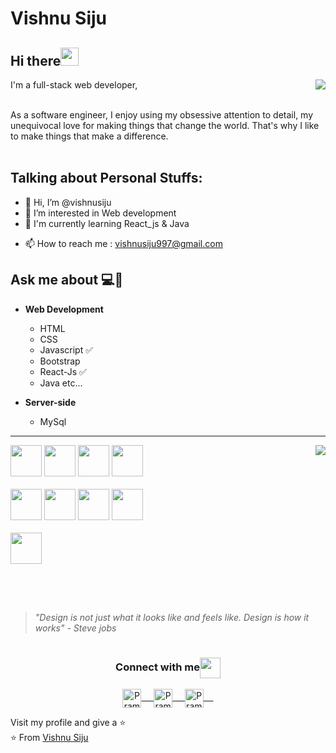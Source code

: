 

# Vishnu Siju  


## Hi there<img src="https://github.com/TheDudeThatCode/TheDudeThatCode/blob/master/Assets/Hi.gif" width="29px"> 
<img align="right"  src="https://github.com/rajput2107/rajput2107/blob/master/Assets/Developer.gif"/>
 I'm a full-stack web developer, <!--I love programming, writing, speaking and traveling. --><br><br>
  
  As a software engineer, I enjoy using my obsessive attention to detail, my unequivocal
 love for making things that change the world. That's why I like to make
	things that make a difference. <br><br>
  
## Talking about Personal Stuffs:


 
- 👋 Hi, I’m @vishnusiju  <br>
- 👀 I’m interested in Web development   <br>
- 🌱 I'm currently learning  React_js & Java <br> 
<!-- - 💞️ I’m looking to collaborate on    <br> -->
- 📫 How to reach me : vishnusiju997@gmail.com   <br>

## Ask me about :computer:👨


<!-- - **Programming Language** 💻
	- Python :white_check_mark:
	- C# -->
<!-- 	-  etc... -->

- **Web Development**                                            
	- HTML				               
	- CSS 					       
	- Javascript :white_check_mark:
	- Bootstrap
	- React-Js :white_check_mark:
	- Java etc...

- **Server-side**
	- MySql
<!-- 	- PostgreSQL -->



<hr>
<!-- <img  src="https://upload.wikimedia.org/wikipedia/commons/thumb/9/94/MERN-logo.png/800px-MERN-logo.png"><br> -->
<img align="right" src="https://i.pinimg.com/originals/07/3e/a8/073ea8b86447ed9310e7e73bd89894b3.png">

<!-- <code><a href="https://www.python.org/" target="_blank"><img height="50" src="https://www.vectorlogo.zone/logos/reactjs/reactjs-ar21.svg"></a></code> -->

<code><a href="#" target="_blank"><img height="50" src="https://www.vectorlogo.zone/logos/w3_html5/w3_html5-ar21.svg"></a></code>
<code><a href="#" target="_blank"><img height="50" src="https://www.vectorlogo.zone/logos/netlifyapp_watercss/netlifyapp_watercss-ar21.svg"></a></code>
<code><a href="#" target="_blank"><img height="50" src="https://www.vectorlogo.zone/logos/getbootstrap/getbootstrap-ar21.svg"></a></code>
<code><a href="#" target="_blank"><img height="50" src="https://www.vectorlogo.zone/logos/reactjs/reactjs-ar21.svg"></a></code></br><br>
<code><a href="#" target="_blank"><img height="50" src="https://www.vectorlogo.zone/logos/nodejs/nodejs-horizontal.svg"></a></code>
<code><a href="#" target="_blank"><img height="50" src="https://cdn.worldvectorlogo.com/logos/logo-javascript.svg"></a></code>
<code><a href="#" target="_blank"><img height="50" src="https://www.vectorlogo.zone/logos/mongodb/mongodb-ar21.svg"></a></code>
<code><a href="#" target="_blank"><img height="50" src="https://www.vectorlogo.zone/logos/git-scm/git-scm-ar21.svg"></a></code></br><br>
<code><a href="#" target="_blank"><img height="50" src="https://www.vectorlogo.zone/logos/github/github-ar21.svg"></a></code>


<!-- <code><a href="https://www.python.org/" target="_blank"><img height="50" src="https://www.vectorlogo.zone/logos/getbootstrap/getbootstrap-icon.svg"></a></code> -->
<!-- <code><a href="https://www.linux.org/" target="_blank"><img height="50" src="https://www.vectorlogo.zone/logos/expressjs/expressjs-ar21.svg"></a></code>
<code><a href="https://www.docker.com/" target="_blank"><img height="50" src="https://www.vectorlogo.zone/logos/docker/docker-official.svg"></a></code> -->
<br/><br/>


<!-- </br><br><br> -->
##

>  *"Design is not just what it looks like and feels like. Design is how it works" - Steve jobs*

#


<div align="center">
  <h3 align="center">Connect with me<img align="center" src="https://github.com/rajput2107/rajput2107/blob/master/Assets/Handshake.gif" height="33px" /></h3> 
</div>
<p align="center">
 <a href="https://in.linkedin.com/in/vishnu-siju-40742a203/" target="blank">
  <img align="center" alt="Pramod's LinkedIn" width="30px" src="https://www.vectorlogo.zone/logos/linkedin/linkedin-icon.svg" /> &nbsp; &nbsp;
 </a>
 <a href="https://www.instagram.com/vishnu_siju/" target="blank">
  <img align="center" alt="Pramod's Instagram" width="30px" src="https://www.vectorlogo.zone/logos/instagram/instagram-icon.svg" /> &nbsp; &nbsp;
 </a>
 <a href="https://twitter.com/SijuVishnu/" target="blank">
  <img align="center" alt="Pramod's Twitter" width="30px" src="https://www.vectorlogo.zone/logos/twitter/twitter-official.svg"> &nbsp; &nbsp;
 </a>
	
	
 <br>



Visit my profile and give a ⭐️
<br/>
⭐️ From [Vishnu Siju](https://github.com/vishnusiju)




<!---
vishnusiju/vishnusiju is a ✨ special ✨ repository because its `README.md` (this file) appears on your GitHub profile.
You can click the Preview link to take a look at your changes.
--->
